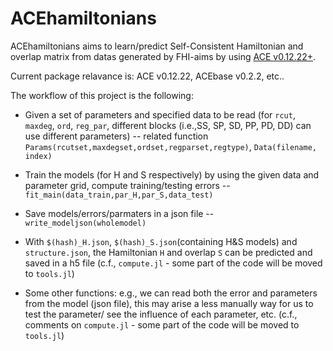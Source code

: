 # ACEhamiltonians


ACEhamiltonians aims to learn/predict Self-Consistent Hamiltonian and overlap matrix from datas generated by FHI-aims by using [ACE v0.12.22+](https://github.com/ACEsuit/ACE.jl/tree/main). 

Current package relavance is: ACE v0.12.22, ACEbase v0.2.2, etc..

The workflow of this project is the following:

- Given a set of parameters and specified data to be read (for `rcut`, `maxdeg`, `ord`, `reg_par`, different blocks (i.e.,SS, SP, SD, PP, PD, DD) can use different parameters) -- related function `Params(rcutset,maxdegset,ordset,regparset,regtype)`, `Data(filename, index)`

- Train the models (for H and S respectively) by using the given data and parameter grid, compute training/testing errors -- `fit_main(data_train,par_H,par_S,data_test)`

- Save models/errors/parmaters in a json file -- `write_modeljson(wholemodel)`

- With `$(hash)_H.json`, `$(hash)_S.json`(containing H&S models) and `structure.json`, the Hamiltonian `H` and overlap `S` can be predicted and saved in a h5 file (c.f., `compute.jl` - some part of the code will be moved to `tools.jl`)

- Some other functions: e.g., we can read both the error and parameters from the model (json file), this may arise a less manually way for us to test the parameter/ see the influence of each parameter, etc. (c.f., comments on `compute.jl` - some part of the code will be moved to `tools.jl`)
    
